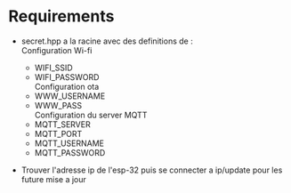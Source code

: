 # Requirements

- secret.hpp a la racine avec des definitions de :  
Configuration Wi-fi  
	- WIFI_SSID  
	- WIFI_PASSWORD  
Configuration ota  
	- WWW_USERNAME  
	- WWW_PASS  
Configuration du server MQTT  
	- MQTT_SERVER  
	- MQTT_PORT  
	- MQTT_USERNAME  
	- MQTT_PASSWORD  

- Trouver l'adresse ip de l'esp-32 puis se connecter a ip/update pour les future mise a jour  


